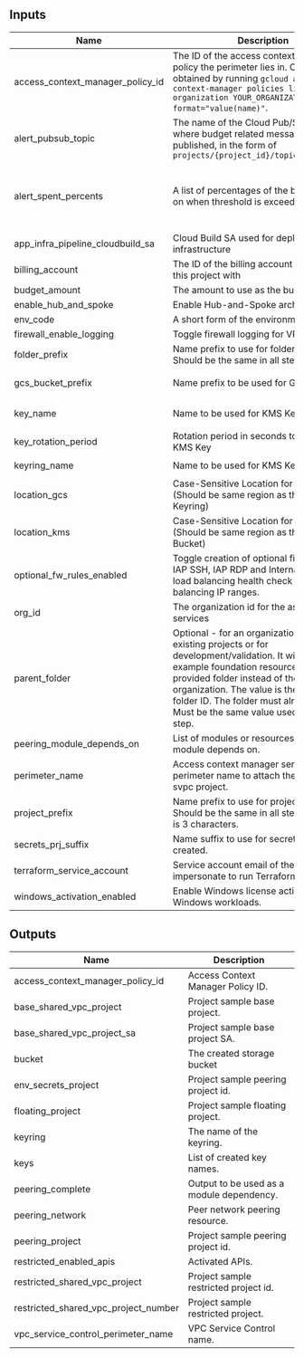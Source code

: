 <!-- BEGINNING OF PRE-COMMIT-TERRAFORM DOCS HOOK -->
## Inputs

| Name | Description | Type | Default | Required |
|------|-------------|------|---------|:--------:|
| access\_context\_manager\_policy\_id | The ID of the access context manager policy the perimeter lies in. Can be obtained by running `gcloud access-context-manager policies list --organization YOUR_ORGANIZATION_ID --format="value(name)"`. | `string` | n/a | yes |
| alert\_pubsub\_topic | The name of the Cloud Pub/Sub topic where budget related messages will be published, in the form of `projects/{project_id}/topics/{topic_id}` | `string` | `null` | no |
| alert\_spent\_percents | A list of percentages of the budget to alert on when threshold is exceeded | `list(number)` | <pre>[<br>  0.5,<br>  0.75,<br>  0.9,<br>  0.95<br>]</pre> | no |
| app\_infra\_pipeline\_cloudbuild\_sa | Cloud Build SA used for deploying infrastructure | `string` | n/a | yes |
| billing\_account | The ID of the billing account to associated this project with | `string` | n/a | yes |
| budget\_amount | The amount to use as the budget | `number` | `1000` | no |
| enable\_hub\_and\_spoke | Enable Hub-and-Spoke architecture. | `bool` | `false` | no |
| env\_code | A short form of the environment field | `string` | `"p"` | no |
| firewall\_enable\_logging | Toggle firewall logging for VPC Firewalls. | `bool` | `true` | no |
| folder\_prefix | Name prefix to use for folders created. Should be the same in all steps. | `string` | `"fld"` | no |
| gcs\_bucket\_prefix | Name prefix to be used for GCS Bucket | `string` | `"cmek-encrypted-bucket"` | no |
| key\_name | Name to be used for KMS Key | `string` | `"crypto-key-example"` | no |
| key\_rotation\_period | Rotation period in seconds to be used for KMS Key | `string` | `"7776000s"` | no |
| keyring\_name | Name to be used for KMS Keyring | `string` | `"sample-keyring"` | no |
| location\_gcs | Case-Sensitive Location for GCS Bucket (Should be same region as the KMS Keyring) | `string` | `"US"` | no |
| location\_kms | Case-Sensitive Location for KMS Keyring (Should be same region as the GCS Bucket) | `string` | `"us"` | no |
| optional\_fw\_rules\_enabled | Toggle creation of optional firewall rules: IAP SSH, IAP RDP and Internal & Global load balancing health check and load balancing IP ranges. | `bool` | `false` | no |
| org\_id | The organization id for the associated services | `string` | n/a | yes |
| parent\_folder | Optional - for an organization with existing projects or for development/validation. It will place all the example foundation resources under the provided folder instead of the root organization. The value is the numeric folder ID. The folder must already exist. Must be the same value used in previous step. | `string` | `""` | no |
| peering\_module\_depends\_on | List of modules or resources peering module depends on. | `list` | `[]` | no |
| perimeter\_name | Access context manager service perimeter name to attach the restricted svpc project. | `string` | n/a | yes |
| project\_prefix | Name prefix to use for projects created. Should be the same in all steps. Max size is 3 characters. | `string` | `"prj"` | no |
| secrets\_prj\_suffix | Name suffix to use for secrets project created. | `string` | `"env-secrets"` | no |
| terraform\_service\_account | Service account email of the account to impersonate to run Terraform | `string` | n/a | yes |
| windows\_activation\_enabled | Enable Windows license activation for Windows workloads. | `bool` | `false` | no |

## Outputs

| Name | Description |
|------|-------------|
| access\_context\_manager\_policy\_id | Access Context Manager Policy ID. |
| base\_shared\_vpc\_project | Project sample base project. |
| base\_shared\_vpc\_project\_sa | Project sample base project SA. |
| bucket | The created storage bucket |
| env\_secrets\_project | Project sample peering project id. |
| floating\_project | Project sample floating project. |
| keyring | The name of the keyring. |
| keys | List of created key names. |
| peering\_complete | Output to be used as a module dependency. |
| peering\_network | Peer network peering resource. |
| peering\_project | Project sample peering project id. |
| restricted\_enabled\_apis | Activated APIs. |
| restricted\_shared\_vpc\_project | Project sample restricted project id. |
| restricted\_shared\_vpc\_project\_number | Project sample restricted project. |
| vpc\_service\_control\_perimeter\_name | VPC Service Control name. |

<!-- END OF PRE-COMMIT-TERRAFORM DOCS HOOK -->
